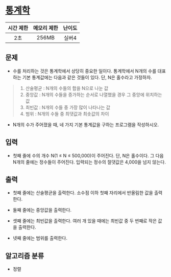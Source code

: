 # [통계학](https://www.acmicpc.net/problem/2108)

|시간 제한|메모리 제한|난이도|
|:-------:|:---------:|:---:|
|2초|256MB|실버4|

## 문제
- 수를 처리하는 것은 통계학에서 상당히 중요한 일이다. 통계학에서 N개의 수를 대표하는 기본 통계값에는 다음과 같은 것들이 있다. 단, N은 홀수라고 가정하자.

> 1. 산술평균 : N개의 수들의 합을 N으로 나눈 값
> 2. 중앙값 : N개의 수들을 증가하는 순서로 나열했을 경우 그 중앙에 위치하는 값
> 3. 최빈값 : N개의 수들 중 가장 많이 나타나는 값
> 4. 범위 : N개의 수들 중 최댓값과 최솟값의 차이

- N개의 수가 주어졌을 때, 네 가지 기본 통계값을 구하는 프로그램을 작성하시오.

## 입력
- 첫째 줄에 수의 개수 N(1 ≤ N ≤ 500,000)이 주어진다. 단, N은 홀수이다. 그 다음 N개의 줄에는 정수들이 주어진다. 입력되는 정수의 절댓값은 4,000을 넘지 않는다.

## 출력
- 첫째 줄에는 산술평균을 출력한다. 소수점 이하 첫째 자리에서 반올림한 값을 출력한다.

- 둘째 줄에는 중앙값을 출력한다.

- 셋째 줄에는 최빈값을 출력한다. 여러 개 있을 때에는 최빈값 중 두 번째로 작은 값을 출력한다.

- 넷째 줄에는 범위를 출력한다.

## 알고리즘 분류
- 정렬